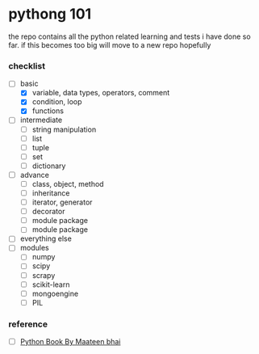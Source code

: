 # pythong 101

the repo contains all the python related learning and tests i have done so far. if this becomes too big will move to a new repo hopefully

### checklist
- [ ] basic
    - [x] variable, data types, operators, comment
    - [x] condition, loop
    - [x] functions
- [ ] intermediate
    - [ ] string manipulation
    - [ ] list
    - [ ] tuple
    - [ ] set
    - [ ] dictionary
- [ ] advance
    - [ ] class, object, method
    - [ ] inheritance
    - [ ] iterator, generator
    - [ ] decorator
    - [ ] module package
    - [ ] module package
- [ ] everything else
- [ ] modules
    - [ ] numpy
    - [ ] scipy
    - [ ] scrapy
    - [ ] scikit-learn
    - [ ] mongoengine
    - [ ] PIL

### reference
- [ ] [Python Book By Maateen bhai](https://python.maateen.me/)
